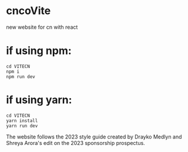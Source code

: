 # cncoVite
new website for cn with react

# if using npm:
````
cd VITECN
npm i
npm run dev
````

# if using yarn:
````
cd VITECN
yarn install
yarn run dev
````
The website follows the 2023 style guide created by Drayko Medlyn and Shreya Arora's edit on the 2023 sponsorship prospectus.
